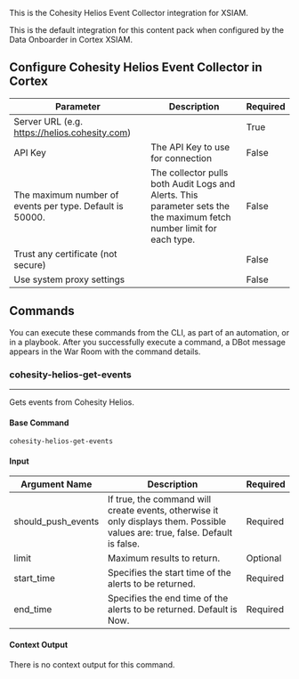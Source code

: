This is the Cohesity Helios Event Collector integration for XSIAM.

This is the default integration for this content pack when configured by the Data Onboarder in Cortex XSIAM.

## Configure Cohesity Helios Event Collector in Cortex


| **Parameter** | **Description** | **Required** |
| --- | --- | --- |
| Server URL (e.g. <https://helios.cohesity.com>) |  | True |
| API Key | The API Key to use for connection | False |
| The maximum number of events per type. Default is 50000. | The collector pulls both Audit Logs and Alerts. This parameter sets the the maximum fetch number limit for each type. | False |
| Trust any certificate (not secure) |  | False |
| Use system proxy settings |  | False |


## Commands

You can execute these commands from the CLI, as part of an automation, or in a playbook.
After you successfully execute a command, a DBot message appears in the War Room with the command details.

### cohesity-helios-get-events

***
Gets events from Cohesity Helios.

#### Base Command

`cohesity-helios-get-events`

#### Input

| **Argument Name** | **Description** | **Required** |
| --- | --- | --- |
| should_push_events | If true, the command will create events, otherwise it only displays them. Possible values are: true, false. Default is false. | Required | 
| limit | Maximum results to return. | Optional | 
| start_time | Specifies the start time of the alerts to be returned. | Required | 
| end_time | Specifies the end time of the alerts to be returned. Default is Now. | Required | 

#### Context Output

There is no context output for this command.